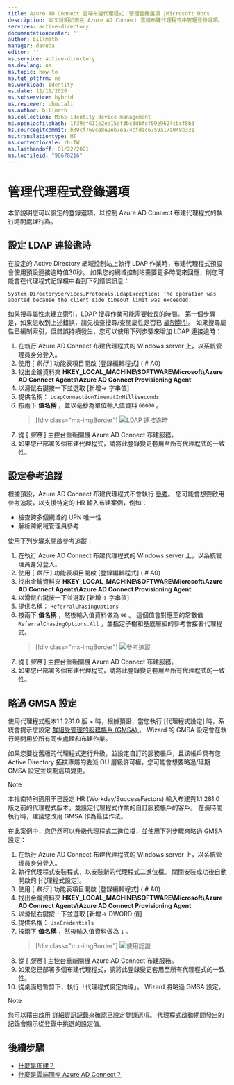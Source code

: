 ```yaml
---
title: Azure AD Connect 雲端布建代理程式：管理登錄選項 |Microsoft Docs
description: 本文說明如何在 Azure AD Connect 雲端布建代理程式中管理登錄選項。
services: active-directory
documentationcenter: ''
author: billmath
manager: daveba
editor: ''
ms.service: active-directory
ms.devlang: na
ms.topic: how-to
ms.tgt_pltfrm: na
ms.workload: identity
ms.date: 12/11/2020
ms.subservice: hybrid
ms.reviewer: chmutali
ms.author: billmath
ms.collection: M365-identity-device-management
ms.openlocfilehash: 1f39ef611e2ea15ef3bc3dbfcf09e9624cbcf8b3
ms.sourcegitcommit: b39cf769ce8e2eb7ea74cfdac6759a17a048b331
ms.translationtype: MT
ms.contentlocale: zh-TW
ms.lasthandoff: 01/22/2021
ms.locfileid: "98678216"
---
```

# <a name="manage-agent-registry-options"></a>管理代理程式登錄選項

本節說明您可以設定的登錄選項，以控制 Azure AD Connect 布建代理程式的執行時間處理行為。 

## <a name="configure-ldap-connection-timeout"></a>設定 LDAP 連接逾時
在設定的 Active Directory 網域控制站上執行 LDAP 作業時，布建代理程式預設會使用預設連接逾時值30秒。 如果您的網域控制站需要更多時間來回應，則您可能會在代理程式記錄檔中看到下列錯誤訊息： 

`
System.DirectoryServices.Protocols.LdapException: The operation was aborted because the client side timeout limit was exceeded.
`

如果搜尋屬性未建立索引，LDAP 搜尋作業可能需要較長的時間。 第一個步驟是，如果您收到上述錯誤，請先檢查搜尋/查閱屬性是否已 [編制索引](/windows/win32/ad/indexed-attributes)。 如果搜尋屬性已編制索引，但錯誤持續發生，您可以使用下列步驟來增加 LDAP 連接逾時： 

1. 在執行 Azure AD Connect 布建代理程式的 Windows server 上，以系統管理員身分登入。
1. 使用 [ *執行* ] 功能表項目開啟 [登錄編輯程式] ( # A0)  
1. 找出金鑰資料夾 **HKEY_LOCAL_MACHINE\SOFTWARE\Microsoft\Azure AD Connect Agents\Azure AD Connect Provisioning Agent**
1. 以滑鼠右鍵按一下並選取 [新增-> 字串值]
1. 提供名稱： `LdapConnectionTimeoutInMilliseconds`
1. 按兩下 **值名稱** ，並以毫秒為單位輸入值資料 `60000` 。
    > [!div class="mx-imgBorder"]
    > ![LDAP 連接逾時](media/how-to-manage-registry-options/ldap-connection-timeout.png)
1. 從 [ *服務* ] 主控台重新開機 Azure AD Connect 布建服務。
1. 如果您已部署多個布建代理程式，請將此登錄變更套用至所有代理程式的一致性。 

## <a name="configure-referral-chasing"></a>設定參考追蹤
根據預設，Azure AD Connect 布建代理程式不會執行 [參考](/windows/win32/ad/referrals)。 您可能會想要啟用參考追蹤，以支援特定的 HR 輸入布建案例，例如： 
* 檢查跨多個網域的 UPN 唯一性
* 解析跨網域管理員參考

使用下列步驟來開啟參考追蹤：

1. 在執行 Azure AD Connect 布建代理程式的 Windows server 上，以系統管理員身分登入。
1. 使用 [ *執行* ] 功能表項目開啟 [登錄編輯程式] ( # A0)  
1. 找出金鑰資料夾 **HKEY_LOCAL_MACHINE\SOFTWARE\Microsoft\Azure AD Connect Agents\Azure AD Connect Provisioning Agent**
1. 以滑鼠右鍵按一下並選取 [新增-> 字串值]
1. 提供名稱： `ReferralChasingOptions`
1. 按兩下 **值名稱** ，然後輸入值資料做為 `96` 。 這個值會對應至的常數值 `ReferralChasingOptions.All` ，並指定子樹和基底層級的參考會接著代理程式。 
    > [!div class="mx-imgBorder"]
    > ![參考追蹤](media/how-to-manage-registry-options/referral-chasing.png)
1. 從 [ *服務* ] 主控台重新開機 Azure AD Connect 布建服務。
1. 如果您已部署多個布建代理程式，請將此登錄變更套用至所有代理程式的一致性。

## <a name="skip-gmsa-configuration"></a>略過 GMSA 設定
使用代理程式版本1.1.281.0 版 + 時，根據預設，當您執行 [代理程式設定] 時，系統會提示您設定 [群組受管理的服務帳戶 (GMSA) ](/windows-server/security/group-managed-service-accounts/group-managed-service-accounts-overview)。 Wizard 的 GMSA 設定會在執行時間用於所有同步處理和布建作業。 

如果您要從舊版的代理程式進行升級，並設定自訂的服務帳戶，且該帳戶具有您 Active Directory 拓撲專屬的委派 OU 層級許可權，您可能會想要略過/延期 GMSA 設定並規劃這項變更。 

> [!NOTE]
> 本指南特別適用于已設定 HR (Workday/SuccessFactors) 輸入布建與1.1.281.0 版之前的代理程式版本，並設定代理程式作業的自訂服務帳戶的客戶。 在長時間執行時，建議您改用 GMSA 作為最佳作法。  

在此案例中，您仍然可以升級代理程式二進位檔，並使用下列步驟來略過 GMSA 設定： 

1. 在執行 Azure AD Connect 布建代理程式的 Windows server 上，以系統管理員身分登入。
1. 執行代理程式安裝程式，以安裝新的代理程式二進位檔。 關閉安裝成功後自動開啟的 [代理程式設定]。 
1. 使用 [ *執行* ] 功能表項目開啟 [登錄編輯程式] ( # A0)  
1. 找出金鑰資料夾 **HKEY_LOCAL_MACHINE\SOFTWARE\Microsoft\Azure AD Connect Agents\Azure AD Connect Provisioning Agent**
1. 以滑鼠右鍵按一下並選取 [新增-> DWORD 值]
1. 提供名稱： `UseCredentials`
1. 按兩下 **值名稱** ，然後輸入值資料做為 `1` 。  
    > [!div class="mx-imgBorder"]
    > ![使用認證](media/how-to-manage-registry-options/use-credentials.png)
1. 從 [ *服務* ] 主控台重新開機 Azure AD Connect 布建服務。
1. 如果您已部署多個布建代理程式，請將此登錄變更套用至所有代理程式的一致性。
1. 從桌面短暫剪下，執行「代理程式設定向導」。 Wizard 將略過 GMSA 設定。 


> [!NOTE]
> 您可以藉由啟用 [詳細資訊記錄](how-to-troubleshoot.md#log-files)來確認已設定登錄選項。 代理程式啟動期間發出的記錄會顯示從登錄中挑選的設定值。 

## <a name="next-steps"></a>後續步驟 

- [什麼是佈建？](what-is-provisioning.md)
- [什麼是雲端同步 Azure AD Connect？](what-is-cloud-sync.md)

